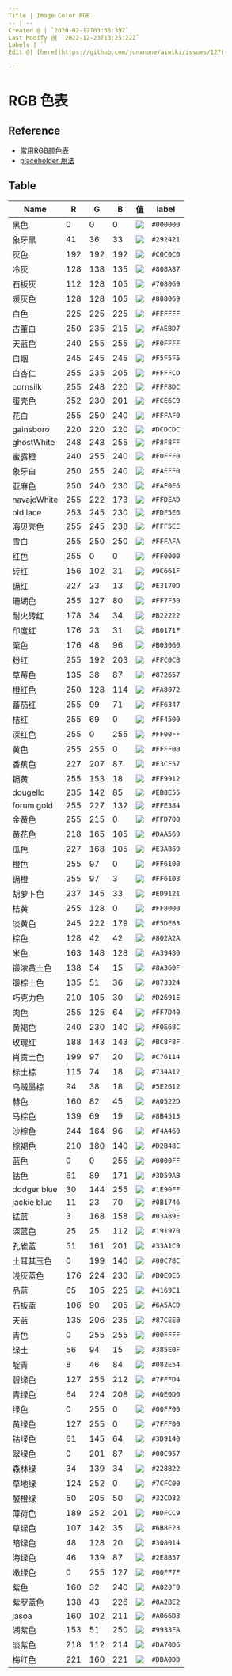 ```yaml
---
Title | Image Color RGB
-- | --
Created @ | `2020-02-12T03:56:39Z`
Last Modify @| `2022-12-23T13:25:22Z`
Labels | ``
Edit @| [here](https://github.com/junxnone/aiwiki/issues/127)

---
```

# RGB 色表

## Reference

- [常用RGB颜色表](https://blog.csdn.net/Artoria_QZH/article/details/100557872)
- [placeholder 用法](https://placeholder.com/)

## Table




Name | R | G | B | 值 | label
-- | -- | -- | -- | -- | --
黑色 | 0 | 0 | 0 | ![](https://img.shields.io/badge/-shields%20color-000000) | `#000000`
象牙黑 | 41 | 36 | 33 | ![](https://img.shields.io/badge/-shields%20color-292421) | `#292421`
灰色 | 192 | 192 | 192 | ![](https://img.shields.io/badge/-shields%20color-C0C0C0) | `#C0C0C0`
冷灰 | 128 | 138 | 135 | ![](https://img.shields.io/badge/-shields%20color-808A87) | `#808A87`
石板灰 | 112 | 128 | 105 | ![](https://img.shields.io/badge/-shields%20color-708069) | `#708069`
暖灰色 | 128 | 128 | 105 | ![](https://img.shields.io/badge/-shields%20color-808069) | `#808069`
白色 | 225 | 225 | 225 | ![](https://img.shields.io/badge/-shields%20color-FFFFFF) | `#FFFFFF`
古董白 | 250 | 235 | 215 | ![](https://img.shields.io/badge/-shields%20color-FAEBD7) | `#FAEBD7`
天蓝色 | 240 | 255 | 255 | ![](https://img.shields.io/badge/-shields%20color-F0FFFF) | `#F0FFFF`
白烟 | 245 | 245 | 245 | ![](https://img.shields.io/badge/-shields%20color-F5F5F5) | `#F5F5F5`
白杏仁 | 255 | 235 | 205 | ![](https://img.shields.io/badge/-shields%20color-FFFFCD) | `#FFFFCD`
cornsilk | 255 | 248 | 220 | ![](https://img.shields.io/badge/-shields%20color-FFF8DC) | `#FFF8DC`
蛋壳色 | 252 | 230 | 201 | ![](https://img.shields.io/badge/-shields%20color-FCE6C9) | `#FCE6C9`
花白 | 255 | 250 | 240 | ![](https://img.shields.io/badge/-shields%20color-FFFAF0) | `#FFFAF0`
gainsboro | 220 | 220 | 220 | ![](https://img.shields.io/badge/-shields%20color-DCDCDC) | `#DCDCDC`
ghostWhite | 248 | 248 | 255 | ![](https://img.shields.io/badge/-shields%20color-F8F8FF) | `#F8F8FF`
蜜露橙 | 240 | 255 | 240 | ![](https://img.shields.io/badge/-shields%20color-F0FFF0) | `#F0FFF0`
象牙白 | 250 | 255 | 240 | ![](https://img.shields.io/badge/-shields%20color-FAFFF0) | `#FAFFF0`
亚麻色 | 250 | 240 | 230 | ![](https://img.shields.io/badge/-shields%20color-FAF0E6) | `#FAF0E6`
navajoWhite | 255 | 222 | 173 | ![](https://img.shields.io/badge/-shields%20color-FFDEAD) | `#FFDEAD`
old lace | 253 | 245 | 230 | ![](https://img.shields.io/badge/-shields%20color-FDF5E6) | `#FDF5E6`
海贝壳色 | 255 | 245 | 238 | ![](https://img.shields.io/badge/-shields%20color-FFF5EE) | `#FFF5EE`
雪白 | 255 | 250 | 250 | ![](https://img.shields.io/badge/-shields%20color-FFFAFA) | `#FFFAFA`
红色 | 255 | 0 | 0 | ![](https://img.shields.io/badge/-shields%20color-FF0000) | `#FF0000`
砖红 | 156 | 102 | 31 | ![](https://img.shields.io/badge/-shields%20color-9C661F) | `#9C661F`
镉红 | 227 | 23 | 13 | ![](https://img.shields.io/badge/-shields%20color-E3170D) | `#E3170D`
珊瑚色 | 255 | 127 | 80 | ![](https://img.shields.io/badge/-shields%20color-FF7F50) | `#FF7F50`
耐火砖红 | 178 | 34 | 34 | ![](https://img.shields.io/badge/-shields%20color-B22222) | `#B22222`
印度红 | 176 | 23 | 31 | ![](https://img.shields.io/badge/-shields%20color-B0171F) | `#B0171F`
栗色 | 176 | 48 | 96 | ![](https://img.shields.io/badge/-shields%20color-B03060) | `#B03060`
粉红 | 255 | 192 | 203 | ![](https://img.shields.io/badge/-shields%20color-FFC0CB) | `#FFC0CB`
草莓色 | 135 | 38 | 87 | ![](https://img.shields.io/badge/-shields%20color-872657) | `#872657`
橙红色 | 250 | 128 | 114 | ![](https://img.shields.io/badge/-shields%20color-FA8072) | `#FA8072`
蕃茄红 | 255 | 99 | 71 | ![](https://img.shields.io/badge/-shields%20color-FF6347) | `#FF6347`
桔红 | 255 | 69 | 0 | ![](https://img.shields.io/badge/-shields%20color-FF4500) | `#FF4500`
深红色 | 255 | 0 | 255 | ![](https://img.shields.io/badge/-shields%20color-FF00FF) | `#FF00FF`
黄色 | 255 | 255 | 0 | ![](https://img.shields.io/badge/-shields%20color-FFFF00) | `#FFFF00`
香蕉色 | 227 | 207 | 87 | ![](https://img.shields.io/badge/-shields%20color-E3CF57) | `#E3CF57`
镉黄 | 255 | 153 | 18 | ![](https://img.shields.io/badge/-shields%20color-FF9912) | `#FF9912`
dougello | 235 | 142 | 85 | ![](https://img.shields.io/badge/-shields%20color-EB8E55) | `#EB8E55`
forum gold | 255 | 227 | 132 | ![](https://img.shields.io/badge/-shields%20color-FFE384) | `#FFE384`
金黄色 | 255 | 215 | 0 | ![](https://img.shields.io/badge/-shields%20color-FFD700) | `#FFD700`
黄花色 | 218 | 165 | 105 | ![](https://img.shields.io/badge/-shields%20color-DAA569) | `#DAA569`
瓜色 | 227 | 168 | 105 | ![](https://img.shields.io/badge/-shields%20color-E3A869) | `#E3A869`
橙色 | 255 | 97 | 0 | ![](https://img.shields.io/badge/-shields%20color-FF6100) | `#FF6100`
镉橙 | 255 | 97 | 3 | ![](https://img.shields.io/badge/-shields%20color-FF6103) | `#FF6103`
胡萝卜色 | 237 | 145 | 33 | ![](https://img.shields.io/badge/-shields%20color-ED9121) | `#ED9121`
桔黄 | 255 | 128 | 0 | ![](https://img.shields.io/badge/-shields%20color-FF8000) | `#FF8000`
淡黄色 | 245 | 222 | 179 | ![](https://img.shields.io/badge/-shields%20color-F5DEB3) | `#F5DEB3`
棕色 | 128 | 42 | 42 | ![](https://img.shields.io/badge/-shields%20color-802A2A) | `#802A2A`
米色 | 163 | 148 | 128 | ![](https://img.shields.io/badge/-shields%20color-A39480) | `#A39480`
锻浓黄土色 | 138 | 54 | 15 | ![](https://img.shields.io/badge/-shields%20color-8A360F) | `#8A360F`
锻棕土色 | 135 | 51 | 36 | ![](https://img.shields.io/badge/-shields%20color-873324) | `#873324`
巧克力色 | 210 | 105 | 30 | ![](https://img.shields.io/badge/-shields%20color-D2691E) | `#D2691E`
肉色 | 255 | 125 | 64 | ![](https://img.shields.io/badge/-shields%20color-FF7D40) | `#FF7D40`
黄褐色 | 240 | 230 | 140 | ![](https://img.shields.io/badge/-shields%20color-F0E68C) | `#F0E68C`
玫瑰红 | 188 | 143 | 143 | ![](https://img.shields.io/badge/-shields%20color-BC8F8F) | `#BC8F8F`
肖贡土色 | 199 | 97 | 20 | ![](https://img.shields.io/badge/-shields%20color-C76114) | `#C76114`
标土棕 | 115 | 74 | 18 | ![](https://img.shields.io/badge/-shields%20color-734A12) | `#734A12`
乌贼墨棕 | 94 | 38 | 18 | ![](https://img.shields.io/badge/-shields%20color-5E2612) | `#5E2612`
赫色 | 160 | 82 | 45 | ![](https://img.shields.io/badge/-shields%20color-A0522D) | `#A0522D`
马棕色 | 139 | 69 | 19 | ![](https://img.shields.io/badge/-shields%20color-8B4513) | `#8B4513`
沙棕色 | 244 | 164 | 96 | ![](https://img.shields.io/badge/-shields%20color-F4A460) | `#F4A460`
棕褐色 | 210 | 180 | 140 | ![](https://img.shields.io/badge/-shields%20color-D2B48C) | `#D2B48C`
蓝色 | 0 | 0 | 255 | ![](https://img.shields.io/badge/-shields%20color-0000FF) | `#0000FF`
钴色 | 61 | 89 | 171 | ![](https://img.shields.io/badge/-shields%20color-3D59AB) | `#3D59AB`
dodger blue | 30 | 144 | 255 | ![](https://img.shields.io/badge/-shields%20color-1E90FF) | `#1E90FF`
jackie blue | 11 | 23 | 70 | ![](https://img.shields.io/badge/-shields%20color-0B1746) | `#0B1746`
锰蓝 | 3 | 168 | 158 | ![](https://img.shields.io/badge/-shields%20color-03A89E) | `#03A89E`
深蓝色 | 25 | 25 | 112 | ![](https://img.shields.io/badge/-shields%20color-191970) | `#191970`
孔雀蓝 | 51 | 161 | 201 | ![](https://img.shields.io/badge/-shields%20color-33A1C9) | `#33A1C9`
土耳其玉色 | 0 | 199 | 140 | ![](https://img.shields.io/badge/-shields%20color-00C78C) | `#00C78C`
浅灰蓝色 | 176 | 224 | 230 | ![](https://img.shields.io/badge/-shields%20color-B0E0E6) | `#B0E0E6`
品蓝 | 65 | 105 | 225 | ![](https://img.shields.io/badge/-shields%20color-4169E1) | `#4169E1`
石板蓝 | 106 | 90 | 205 | ![](https://img.shields.io/badge/-shields%20color-6A5ACD) | `#6A5ACD`
天蓝 | 135 | 206 | 235 | ![](https://img.shields.io/badge/-shields%20color-87CEEB) | `#87CEEB`
青色 | 0 | 255 | 255 | ![](https://img.shields.io/badge/-shields%20color-00FFFF) | `#00FFFF`
绿土 | 56 | 94 | 15 | ![](https://img.shields.io/badge/-shields%20color-385E0F) | `#385E0F`
靛青 | 8 | 46 | 84 | ![](https://img.shields.io/badge/-shields%20color-082E54) | `#082E54`
碧绿色 | 127 | 255 | 212 | ![](https://img.shields.io/badge/-shields%20color-7FFFD4) | `#7FFFD4`
青绿色 | 64 | 224 | 208 | ![](https://img.shields.io/badge/-shields%20color-40E0D0) | `#40E0D0`
绿色 | 0 | 255 | 0 | ![](https://img.shields.io/badge/-shields%20color-00FF00) | `#00FF00`
黄绿色 | 127 | 255 | 0 | ![](https://img.shields.io/badge/-shields%20color-7FFF00) | `#7FFF00`
钴绿色 | 61 | 145 | 64 | ![](https://img.shields.io/badge/-shields%20color-3D9140) | `#3D9140`
翠绿色 | 0 | 201 | 87 | ![](https://img.shields.io/badge/-shields%20color-00C957) | `#00C957`
森林绿 | 34 | 139 | 34 | ![](https://img.shields.io/badge/-shields%20color-228B22) | `#228B22`
草地绿 | 124 | 252 | 0 | ![](https://img.shields.io/badge/-shields%20color-7CFC00) | `#7CFC00`
酸橙绿 | 50 | 205 | 50 | ![](https://img.shields.io/badge/-shields%20color-32CD32) | `#32CD32`
薄荷色 | 189 | 252 | 201 | ![](https://img.shields.io/badge/-shields%20color-BDFCC9) | `#BDFCC9`
草绿色 | 107 | 142 | 35 | ![](https://img.shields.io/badge/-shields%20color-6B8E23) | `#6B8E23`
暗绿色 | 48 | 128 | 20 | ![](https://img.shields.io/badge/-shields%20color-308014) | `#308014`
海绿色 | 46 | 139 | 87 | ![](https://img.shields.io/badge/-shields%20color-2E8B57) | `#2E8B57`
嫩绿色 | 0 | 255 | 127 | ![](https://img.shields.io/badge/-shields%20color-00FF7F) | `#00FF7F`
紫色 | 160 | 32 | 240 | ![](https://img.shields.io/badge/-shields%20color-A020F0) | `#A020F0`
紫罗蓝色 | 138 | 43 | 226 | ![](https://img.shields.io/badge/-shields%20color-8A2BE2) | `#8A2BE2`
jasoa | 160 | 102 | 211 | ![](https://img.shields.io/badge/-shields%20color-A066D3) | `#A066D3`
湖紫色 | 153 | 51 | 250 | ![](https://img.shields.io/badge/-shields%20color-9933FA) | `#9933FA`
淡紫色 | 218 | 112 | 214 | ![](https://img.shields.io/badge/-shields%20color-DA70D6) | `#DA70D6`
梅红色 | 221 | 160 | 221 | ![](https://img.shields.io/badge/-shields%20color-DDA0DD) | `#DDA0DD`




